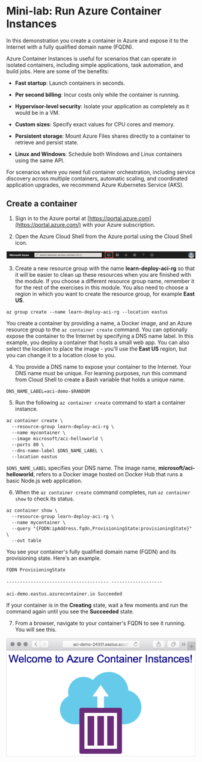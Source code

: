 # Mini-lab: Run Azure Container Instances

In this demonstration you create a container in Azure and expose it to the Internet with a fully qualified domain name (FQDN).

Azure Container Instances is useful for scenarios that can operate in isolated containers, including simple applications, task automation, and build jobs. Here are some of the benefits:

* **Fast startup**: Launch containers in seconds.

* **Per second billing**: Incur costs only while the container is running.

* **Hypervisor-level security**: Isolate your application as completely as it would be in a VM.

* **Custom sizes**: Specify exact values for CPU cores and memory.

* **Persistent storage**: Mount Azure Files shares directly to a container to retrieve and persist state.

* **Linux and Windows**: Schedule both Windows and Linux containers using the same API.

For scenarios where you need full container orchestration, including service discovery across multiple containers, automatic scaling, and coordinated application upgrades, we recommend Azure Kubernetes Service (AKS).

## Create a container

1. Sign in to the Azure portal at [https://portal.azure.com](https://portal.azure.com/) with your Azure subscription.

2. Open the Azure Cloud Shell from the Azure portal using the Cloud Shell icon.

![Picture 7](../../Linked_Image_Files/demo_Azure_containers_image1.png)

3. Create a new resource group with the name **learn-deploy-aci-rg** so that it will be easier to clean up these resources when you are finished with the module. If you choose a different resource group name, remember it for the rest of the exercises in this module. You also need to choose a region in which you want to create the resource group, for example **East US**.

```Azure CLI
az group create --name learn-deploy-aci-rg --location eastus
```

You create a container by providing a name, a Docker image, and an Azure resource group to the ```az container create``` command. You can optionally expose the container to the Internet by specifying a DNS name label. In this example, you deploy a container that hosts a small web app. You can also select the location to place the image - you'll use the **East US** region, but you can change it to a location close to you.

4. You provide a DNS name to expose your container to the Internet. Your DNS name must be unique. For learning purposes, run this command from Cloud Shell to create a Bash variable that holds a unique name.

```Azure CLI
DNS_NAME_LABEL=aci-demo-$RANDOM
```

5. Run the following ```az container create``` command to start a container instance.

```Azure
az container create \
  --resource-group learn-deploy-aci-rg \
  --name mycontainer \
  --image microsoft/aci-helloworld \
  --ports 80 \
  --dns-name-label $DNS_NAME_LABEL \
  --location eastus
```

```$DNS_NAME_LABEL``` specifies your DNS name. The image name, **microsoft/aci-helloworld**, refers to a Docker image hosted on Docker Hub that runs a basic Node.js web application.

6. When the ```az container create``` command completes, run ```az container show``` to check its status.

```Azure CLI
az container show \
  --resource-group learn-deploy-aci-rg \
  --name mycontainer \
  --query "{FQDN:ipAddress.fqdn,ProvisioningState:provisioningState}" \
  --out table
```

You see your container's fully qualified domain name (FQDN) and its provisioning state. Here's an example.

```Output
FQDN ProvisioningState

-------------------------------------- -------------------

aci-demo.eastus.azurecontainer.io Succeeded
```

If your container is in the **Creating** state, wait a few moments and run the command again until you see the **Succeeded** state.

7. From a browser, navigate to your container's FQDN to see it running. You will see this.

![Screenshot of the sample Node.js container app running in a browser.](../../Linked_Image_Files/demo_Azure_containers_image2.png)
